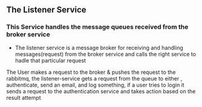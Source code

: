## The Listener Service

### This Service handles the message queues received from the broker service 

- The listener service is a message broker for receiving and handling messages(request) from the broker service and calls the right service to hadle that particular request 

The User makes a request to the broker  & pushes the request to the rabbitmq, the listener-service gets a request from the queue to either , authenticate, send an email, and log something, if a user tries to login it sends a request to the authentication service and takes action based on the result attempt